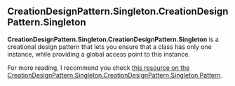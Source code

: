 ## CreationDesignPattern.Singleton.CreationDesignPattern.Singleton

**CreationDesignPattern.Singleton.CreationDesignPattern.Singleton** is a creational design pattern that lets you ensure that a class has only one instance, while providing a global access point to this instance.


For more reading, I recommend you check [this resource on the CreationDesignPattern.Singleton.CreationDesignPattern.Singleton Pattern](https://refactoring.guru/design-patterns/singleton).

